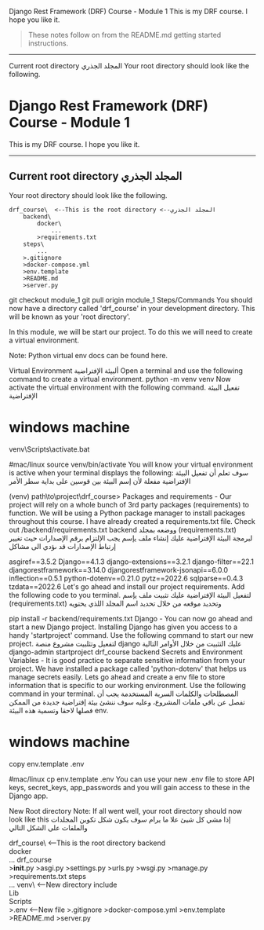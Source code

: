 Django Rest Framework (DRF) Course - Module 1
This is my DRF course. I hope you like it.

> These notes follow on from the README.md getting started instructions.
***
Current root directory المجلد الجذري
Your root directory should look like the following.
# Django Rest Framework (DRF) Course - Module 1
This is my DRF course. I hope you like it.
***

## Current root directory                                                    المجلد الجذري ##
Your root directory should look like the following.

```
drf_course\  <--This is the root directory <--المجلد الجذري
    backend\
        docker\
            ...
        >requirements.txt
    steps\
        ...
    >.gitignore
    >docker-compose.yml
    >env.template
    >README.md
    >server.py
```

git checkout module_1
git pull origin module_1
Steps/Commands
You should now have a directory called 'drf_course' in your development directory. This will be known as your 'root directory'.

In this module, we will be start our project. To do this we will need to create a virtual environment.

Note: Python virtual env docs can be found here.

Virtual Environment ألبيئة الإفتراضية
Open a terminal and use the following command to create a virtual environment.
python -m venv venv
Now activate the virtual environment with the following command. تفعيل البيئة الإفتراضية

# windows machine
venv\Scripts\activate.bat

#mac/linux
source venv/bin/activate
You will know your virtual environment is active when your terminal displays the following: سوف تعلم أن تفعيل البيئة الإفتراضية مفعلة لأن إسم البيئة بين قوسين على بداية سطر الأمر

(venv) path\to\project\drf_course>
Packages and requirements - Our project will rely on a whole bunch of 3rd party packages (requirements) to function. We will be using a Python package manager to install packages throughout this course. I have already created a requirements.txt file. Check out /backend/requirements.txt
backend ووضعه بمجلد (requirements.txt) لبرمجة البيئة الإفتراضية عليك إنشاء ملف يإسم يجب الإلتزام برقم الإصدارات حيث تغيير إرتباط الإصدارات قد ىؤدي الى مشاكل

asgiref==3.5.2
Django==4.1.3
django-extensions==3.2.1
django-filter==22.1
djangorestframework==3.14.0
djangorestframework-jsonapi==6.0.0
inflection==0.5.1
python-dotenv==0.21.0
pytz==2022.6
sqlparse==0.4.3
tzdata==2022.6
Let's go ahead and install our project requirements. Add the following code to you terminal. لتفعيل البيئة الإفتراضية عليك تثبيت ملف يإسم (requirements.txt) وتحديد موقعه من خلال تحديد اسم المجلد اللذي يحتويه

pip install -r backend/requirements.txt
Django - You can now go ahead and start a new Django project. Installing Django has given you access to a handy 'startproject' command. Use the following command to start our new project. لتفعيل وتثلبيت مشروع منصة django عليك التثبيت من خلال الأوامر التالية
django-admin startproject drf_course backend
Secrets and Environment Variables - It is good practice to separate sensitive information from your project. We have installed a package called 'python-dotenv' that helps us manage secrets easily. Lets go ahead and create a env file to store information that is specific to our working environment. Use the following command in your terminal.
المصطلحات والكلمات السرية المستخدمة يجب أن تفصل عن باقي ملفات المشروع، وعليه سوف ننشئ بيئة إفتراضية جديدة من الممكن فصلها لاحقا وتسمية هذه البيئة env.

# windows machine
copy env.template .env

#mac/linux
cp env.template .env
You can use your new .env file to store API keys, secret_keys, app_passwords and you will gain access to these in the Django app.

New Root directory
Note: If all went well, your root directory should now look like this إذا مشي كل شيئ علا ما يرام سوف يكون شكل تكوبن المجلدات والملفات على الشكل التالي

drf_course\  <--This is the root directory
    backend\
        docker\
            ...
        drf_course\
            >__init__.py
            >asgi.py
            >settings.py
            >urls.py
            >wsgi.py
        >manage.py
        >requirements.txt
    steps\
        ...
    venv\ <--New directory
        include\
        Lib\
        Scripts\
    >.env <--New file
    >.gitignore
    >docker-compose.yml
    >env.template
    >README.md
    >server.py

